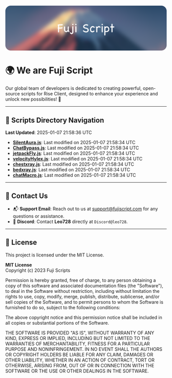 ![Banner](.github/b.webp)

# 🌍 **We are Fuji Script**

Our global team of developers is dedicated to creating powerful, open-source scripts for Rise Client, designed to enhance your experience and unlock new possibilities! 🌟

---
<!-- SCRIPTS_NAVIGATION_START -->
## 📂 **Scripts Directory Navigation**

**Last Updated**: 2025-01-07 21:58:36 UTC

- **[SilentAura.js](scripts/SilentAura.js)**: Last modified on 2025-01-07 21:58:34 UTC
- **[ChatBypass.js](scripts/ChatBypass.js)**: Last modified on 2025-01-07 21:58:34 UTC
- **[jetpackFly.js](scripts/jetpackFly.js)**: Last modified on 2025-01-07 21:58:34 UTC
- **[velocityHylex.js](scripts/velocityHylex.js)**: Last modified on 2025-01-07 21:58:34 UTC
- **[chestxray.js](scripts/chestxray.js)**: Last modified on 2025-01-07 21:58:34 UTC
- **[bedxray.js](scripts/bedxray.js)**: Last modified on 2025-01-07 21:58:34 UTC
- **[chatMacro.js](scripts/chatMacro.js)**: Last modified on 2025-01-07 21:58:34 UTC

<!-- SCRIPTS_NAVIGATION_END -->

---

## 💬 **Contact Us**  
- 📬 **Support Email**: Reach out to us at [support@fujiscript.com](mailto:support@fujiscript.com) for any questions or assistance.  
- 💬 **Discord**: Contact **Leo728** directly at `Discord@leo728`.

---

## 📜 **License**

This project is licensed under the MIT License.  

**MIT License**  
Copyright (c) 2023 Fuji Scripts  

Permission is hereby granted, free of charge, to any person obtaining a copy of this software and associated documentation files (the "Software"), to deal in the Software without restriction, including without limitation the rights to use, copy, modify, merge, publish, distribute, sublicense, and/or sell copies of the Software, and to permit persons to whom the Software is furnished to do so, subject to the following conditions:  

The above copyright notice and this permission notice shall be included in all copies or substantial portions of the Software.  

THE SOFTWARE IS PROVIDED "AS IS", WITHOUT WARRANTY OF ANY KIND, EXPRESS OR IMPLIED, INCLUDING BUT NOT LIMITED TO THE WARRANTIES OF MERCHANTABILITY, FITNESS FOR A PARTICULAR PURPOSE AND NONINFRINGEMENT. IN NO EVENT SHALL THE AUTHORS OR COPYRIGHT HOLDERS BE LIABLE FOR ANY CLAIM, DAMAGES OR OTHER LIABILITY, WHETHER IN AN ACTION OF CONTRACT, TORT OR OTHERWISE, ARISING FROM, OUT OF OR IN CONNECTION WITH THE SOFTWARE OR THE USE OR OTHER DEALINGS IN THE SOFTWARE.  
